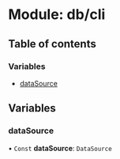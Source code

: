 # Module: db/cli

## Table of contents

### Variables

- [dataSource](db_cli.md#datasource)

## Variables

### dataSource

• `Const` **dataSource**: `DataSource`
